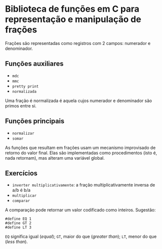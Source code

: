 # Biblioteca de funções em C para representação e manipulação de frações

Frações são representadas como registros com 2 campos: numerador e denominador.

## Funções auxiliares

- `mdc`
- `mmc`
- `pretty print`
- `normalizada`

Uma fração é normalizada é aquela cujos numerador e denominador são primos entre si.

## Funções principais

- `normalizar`
- `somar`

As funções que resultam em frações usam um mecanismo improvisado de retorno do valor
final. Elas são implementadas como procedimentos (isto é, nada retornam), mas alteram
uma variável global.

## Exercícios

- `inverter multiplicativamente`: a fração multiplicativamente inversa de a/b é b/a
- `multiplicar` 
- `comparar`

A comparação pode retornar um valor codificado como inteiros. Sugestão:
```
#define EQ 1
#define GT 2
#define LT 3
```
`EQ` significa igual (_equal_); `GT`, maior do que (_greater than_); `LT`, menor do que (_less than_).
